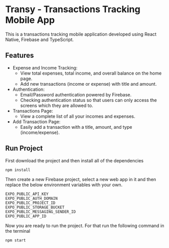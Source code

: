 # Transy - Transactions Tracking Mobile App

This is a transactions tracking mobile application developed using React Native, Firebase and TypeScript.

## Features

- Expense and Income Tracking:
  - View total expenses, total income, and overall balance on the home page.
  - Add new transactions (income or expense) with title and amount.
- Authentication:
  - Email/Password authentication powered by Firebase.
  - Checking authentication status so that users can only access the screens which they are allowed to.
- Transactions Page:
  - View a complete list of all your incomes and expenses.
- Add Transaction Page:
  - Easily add a transaction with a title, amount, and type (income/expense).

## Run Project

First download the project and then install all of the dependencies

```
npm install
```

Then create a new Firebase project, select a new web app in it and then replace the below environment variables with your own.

```
EXPO_PUBLIC_API_KEY
EXPO_PUBLIC_AUTH_DOMAIN
EXPO_PUBLIC_PROJECT_ID
EXPO_PUBLIC_STORAGE_BUCKET
EXPO_PUBLIC_MESSAGING_SENDER_ID
EXPO_PUBLIC_APP_ID
```

Now you are ready to run the project. For that run the following command in the terminal

```
npm start
```
